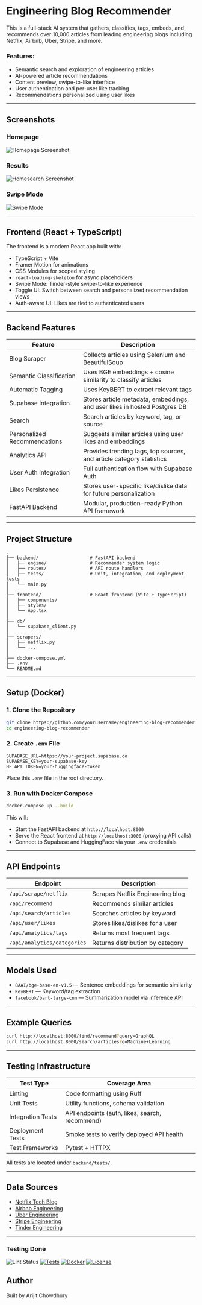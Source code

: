 # Engineering Blog Recommender

This is a full-stack AI system that gathers, classifies, tags, embeds, and recommends over 10,000 articles from leading engineering blogs including Netflix, Airbnb, Uber, Stripe, and more.

### Features:

* Semantic search and exploration of engineering articles
* AI-powered article recommendations
* Content preview, swipe-to-like interface
* User authentication and per-user like tracking
* Recommendations personalized using user likes

---

## Screenshots

### Homepage

![Homepage Screenshot](screenshots/homePage.png)

### Results

![Homesearch Screenshot](screenshots/homeScroll.png)

### Swipe Mode

![Swipe Mode](screenshots/homeSwipe.png)

---

## Frontend (React + TypeScript)

The frontend is a modern React app built with:

* TypeScript + Vite
* Framer Motion for animations
* CSS Modules for scoped styling
* `react-loading-skeleton` for async placeholders
* Swipe Mode: Tinder-style swipe-to-like experience
* Toggle UI: Switch between search and personalized recommendation views
* Auth-aware UI: Likes are tied to authenticated users

---

## Backend Features

| Feature                      | Description                                                               |
| ---------------------------- | ------------------------------------------------------------------------- |
| Blog Scraper                 | Collects articles using Selenium and BeautifulSoup                        |
| Semantic Classification      | Uses BGE embeddings + cosine similarity to classify articles              |
| Automatic Tagging            | Uses KeyBERT to extract relevant tags                                     |
| Supabase Integration         | Stores article metadata, embeddings, and user likes in hosted Postgres DB |
| Search                       | Search articles by keyword, tag, or source                                |
| Personalized Recommendations | Suggests similar articles using user likes and embeddings                 |
| Analytics API                | Provides trending tags, top sources, and article category statistics      |
| User Auth Integration        | Full authentication flow with Supabase Auth                               |
| Likes Persistence            | Stores user-specific like/dislike data for future personalization         |
| FastAPI Backend              | Modular, production-ready Python API framework                            |

---

## Project Structure

```
.
├── backend/                   # FastAPI backend
│   ├── engine/                # Recommender system logic
│   ├── routes/                # API route handlers
│   ├── tests/                 # Unit, integration, and deployment tests
│   └── main.py
│
├── frontend/                  # React frontend (Vite + TypeScript)
│   ├── components/
│   ├── styles/
│   └── App.tsx
│
├── db/
│   └── supabase_client.py
│
├── scrapers/
│   ├── netflix.py
│   └── ...
│
├── docker-compose.yml
├── .env
└── README.md
```

---

## Setup (Docker)

### 1. Clone the Repository

```bash
git clone https://github.com/yourusername/engineering-blog-recommender.git
cd engineering-blog-recommender
```

### 2. Create `.env` File

```env
SUPABASE_URL=https://your-project.supabase.co
SUPABASE_KEY=your-supabase-key
HF_API_TOKEN=your-huggingface-token
```

Place this `.env` file in the root directory.

### 3. Run with Docker Compose

```bash
docker-compose up --build
```

This will:

* Start the FastAPI backend at `http://localhost:8000`
* Serve the React frontend at `http://localhost:3000` (proxying API calls)
* Connect to Supabase and HuggingFace via your `.env` credentials

---

## API Endpoints

| Endpoint                    | Description                      |
| --------------------------- | -------------------------------- |
| `/api/scrape/netflix`       | Scrapes Netflix Engineering blog |
| `/api/recommend`            | Recommends similar articles      |
| `/api/search/articles`      | Searches articles by keyword     |
| `/api/user/likes`           | Stores likes/dislikes for a user |
| `/api/analytics/tags`       | Returns most frequent tags       |
| `/api/analytics/categories` | Returns distribution by category |

---

## Models Used

* `BAAI/bge-base-en-v1.5` — Sentence embeddings for semantic similarity
* `KeyBERT` — Keyword/tag extraction
* `facebook/bart-large-cnn` — Summarization model via inference API

---

## Example Queries

```bash
curl http://localhost:8000/find/recommend?query=GraphQL
curl http://localhost:8000/search/articles?q=Machine+Learning
```

---

## Testing Infrastructure

| Test Type         | Coverage Area                                  |
| ----------------- | ---------------------------------------------- |
| Linting           | Code formatting using Ruff                     |
| Unit Tests        | Utility functions, schema validation           |
| Integration Tests | API endpoints (auth, likes, search, recommend) |
| Deployment Tests  | Smoke tests to verify deployed API health      |
| Test Frameworks   | Pytest + HTTPX                                 |

All tests are located under `backend/tests/`.

---

## Data Sources

* [Netflix Tech Blog](https://netflixtechblog.com/)
* [Airbnb Engineering](https://medium.com/airbnb-engineering)
* [Uber Engineering](https://www.uber.com/blog/engineering/)
* [Stripe Engineering](https://stripe.com/blog)
* [Tinder Engineering](https://medium.com/tinder)

---
### Testing Done

![Lint Status](https://img.shields.io/badge/lint-passing-brightgreen)
[![Tests](https://img.shields.io/badge/tests-passing-brightgreen)](https://github.com/yourusername/engineering-blog-recommender/actions)
[![Docker](https://img.shields.io/badge/docker-ready-blue)](https://hub.docker.com/repository/docker/yourusername/engineering-blog-recommender)
[![License](https://img.shields.io/github/license/yourusername/engineering-blog-recommender)](LICENSE)



## Author

Built by Arijit Chowdhury
